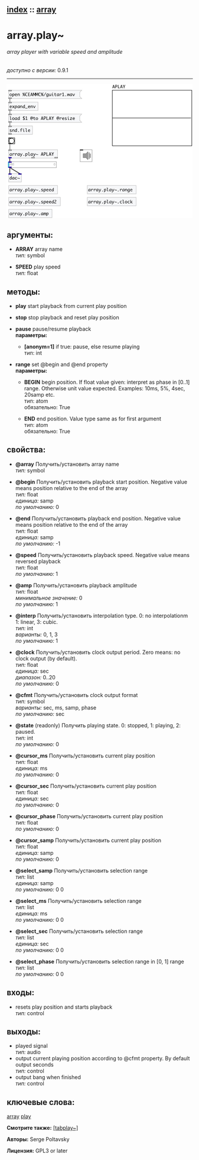 [index](index.html) :: [array](category_array.html)
---

# array.play~

###### array player with variable speed and amplitude

*доступно с версии:* 0.9.1

---




[![example](../examples/img/array.play~.jpg)](../examples/pd/array.play~.pd)



## аргументы:

* **ARRAY**
array name<br>
_тип:_ symbol<br>

* **SPEED**
play speed<br>
_тип:_ float<br>



## методы:

* **play**
start playback from current play position<br>

* **stop**
stop playback and reset play position<br>

* **pause**
pause/resume playback<br>
  __параметры:__
  - **[anonym=1]** if true: pause, else resume playing<br>
    тип: int <br>

* **range**
set @begin and @end property<br>
  __параметры:__
  - **BEGIN** begin position. If float value given: interpret as phase in [0..1] range. Otherwise unit value expected. Examples: 10ms, 5%, 4sec, 20samp etc.<br>
    тип: atom <br>
    обязательно: True <br>

  - **END** end position. Value type same as for first argument<br>
    тип: atom <br>
    обязательно: True <br>




## свойства:

* **@array** 
Получить/установить array name<br>
_тип:_ symbol<br>

* **@begin** 
Получить/установить playback start position. Negative value means position relative to the end of
the array<br>
_тип:_ float<br>
_единица:_ samp<br>
_по умолчанию:_ 0<br>

* **@end** 
Получить/установить playback end position. Negative value means position relative to the end of the
array<br>
_тип:_ float<br>
_единица:_ samp<br>
_по умолчанию:_ -1<br>

* **@speed** 
Получить/установить playback speed. Negative value means reversed playback<br>
_тип:_ float<br>
_по умолчанию:_ 1<br>

* **@amp** 
Получить/установить playback amplitude<br>
_тип:_ float<br>
_минимальное значение:_ 0<br>
_по умолчанию:_ 1<br>

* **@interp** 
Получить/установить interpolation type. 0: no interpolationm 1: linear, 3: cubic.<br>
_тип:_ int<br>
_варианты:_ 0, 1, 3<br>
_по умолчанию:_ 1<br>

* **@clock** 
Получить/установить clock output period. Zero means: no clock output (by default).<br>
_тип:_ float<br>
_единица:_ sec<br>
_диапазон:_ 0..20<br>
_по умолчанию:_ 0<br>

* **@cfmt** 
Получить/установить clock output format<br>
_тип:_ symbol<br>
_варианты:_ sec, ms, samp, phase<br>
_по умолчанию:_ sec<br>

* **@state** (readonly)
Получить playing state. 0: stopped, 1: playing, 2: paused.<br>
_тип:_ int<br>
_по умолчанию:_ 0<br>

* **@cursor_ms** 
Получить/установить current play position<br>
_тип:_ float<br>
_единица:_ ms<br>
_по умолчанию:_ 0<br>

* **@cursor_sec** 
Получить/установить current play position<br>
_тип:_ float<br>
_единица:_ sec<br>
_по умолчанию:_ 0<br>

* **@cursor_phase** 
Получить/установить current play position<br>
_тип:_ float<br>
_по умолчанию:_ 0<br>

* **@cursor_samp** 
Получить/установить current play position<br>
_тип:_ float<br>
_единица:_ samp<br>
_по умолчанию:_ 0<br>

* **@select_samp** 
Получить/установить selection range<br>
_тип:_ list<br>
_единица:_ samp<br>
_по умолчанию:_ 0 0<br>

* **@select_ms** 
Получить/установить selection range<br>
_тип:_ list<br>
_единица:_ ms<br>
_по умолчанию:_ 0 0<br>

* **@select_sec** 
Получить/установить selection range<br>
_тип:_ list<br>
_единица:_ sec<br>
_по умолчанию:_ 0 0<br>

* **@select_phase** 
Получить/установить selection range in [0, 1] range<br>
_тип:_ list<br>
_по умолчанию:_ 0 0<br>



## входы:

* resets play position and starts playback<br>
_тип:_ control



## выходы:

* played signal<br>
_тип:_ audio
* output current playing position according to @cfmt property. By default output seconds<br>
_тип:_ control
* output bang when finished<br>
_тип:_ control



## ключевые слова:

[array](keywords/array.html)
[play](keywords/play.html)



**Смотрите также:**
[\[tabplay~\]](tabplay~.html)




**Авторы:** Serge Poltavsky




**Лицензия:** GPL3 or later





